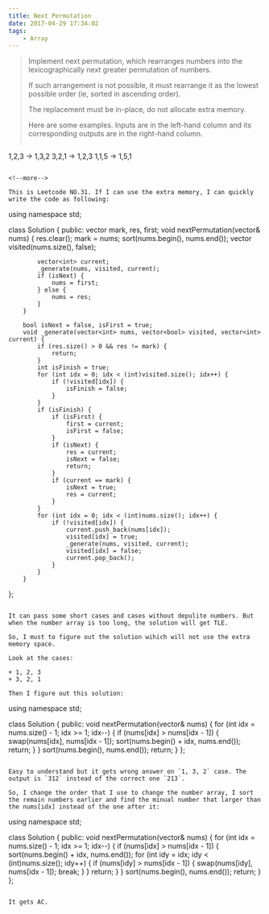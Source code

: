 ```yaml
---
title: Next Permutation
date: 2017-04-29 17:34:02
tags:
    - Array
---
```


> Implement next permutation, which rearranges numbers into the lexicographically next greater permutation of numbers.
> 
> If such arrangement is not possible, it must rearrange it as the lowest possible order (ie, sorted in ascending order).
> 
> The replacement must be in-place, do not allocate extra memory.
> 
> Here are some examples. Inputs are in the left-hand column and its corresponding outputs are in the right-hand column.
>```
1,2,3 → 1,3,2
3,2,1 → 1,2,3
1,1,5 → 1,5,1
```

<!--more-->

This is Leetcode NO.31. If I can use the extra memory, I can quickly write the code as following:

```
using namespace std;

class Solution {
    public:
        vector<int> mark, res, first;
        void nextPermutation(vector<int>& nums) {
            res.clear();
            mark = nums;
            sort(nums.begin(), nums.end());
            vector<bool> visited(nums.size(), false);

            vector<int> current;
            _generate(nums, visited, current);
            if (isNext) {
                nums = first;
            } else {
                nums = res;
            }
        }

        bool isNext = false, isFirst = true;
        void _generate(vector<int> nums, vector<bool> visited, vector<int> current) {
            if (res.size() > 0 && res != mark) {
                return;
            }
            int isFinish = true;
            for (int idx = 0; idx < (int)visited.size(); idx++) {
                if (!visited[idx]) {
                    isFinish = false;
                }
            }
            if (isFinish) {
                if (isFirst) {
                    first = current;
                    isFirst = false;
                }
                if (isNext) {
                    res = current;
                    isNext = false;
                    return;
                }
                if (current == mark) {
                    isNext = true;
                    res = current;
                }
            }
            for (int idx = 0; idx < (int)nums.size(); idx++) {
                if (!visited[idx]) {
                    current.push_back(nums[idx]);
                    visited[idx] = true;
                    _generate(nums, visited, current);
                    visited[idx] = false;
                    current.pop_back();
                }
            }
        }
};
```

It can pass some short cases and cases without depulite numbers. But when the number array is too long, the solution will get TLE.

So, I must to figure out the solution wihich will not use the extra memory space.

Look at the cases:

+ 1, 2, 3
+ 3, 2, 1

Then I figure out this solution:

```
using namespace std;

class Solution {
    public:
        void nextPermutation(vector<int>& nums) {
            for (int idx = nums.size() - 1; idx >= 1; idx--) {
                if (nums[idx] > nums[idx - 1]) {
                    swap(nums[idx], nums[idx - 1]);
                    sort(nums.begin() + idx, nums.end());
                    return;
                }
            }
            sort(nums.begin(), nums.end());
            return;
        }
};
```

Easy to understand but it gets wrong answer on `1, 3, 2` case. The output is `312` instead of the correct one `213`.

So, I change the order that I use to change the number array, I sort the remain numbers earlier and find the minual number that larger than the nums[idx] instead of the one after it:

```
using namespace std;

class Solution {
    public:
        void nextPermutation(vector<int>& nums) {
            for (int idx = nums.size() - 1; idx >= 1; idx--) {
                if (nums[idx] > nums[idx - 1]) {
                    sort(nums.begin() + idx, nums.end());
                    for (int idy = idx; idy < (int)nums.size(); idy++) {
                        if (nums[idy] > nums[idx - 1]) {
                            swap(nums[idy], nums[idx - 1]);
                            break;
                        }
                    }
                    return;
                }
            }
            sort(nums.begin(), nums.end());
            return;
        }
};
```

It gets AC.
